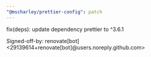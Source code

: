 ```yaml
---
"@mscharley/prettier-config": patch
---
```


fix(deps): update dependency prettier to ^3.6.1

Signed-off-by: renovate[bot] <29139614+renovate[bot]@users.noreply.github.com>
